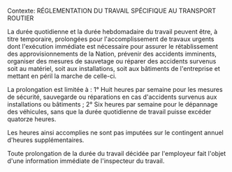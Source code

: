 Contexte: RÉGLEMENTATION DU TRAVAIL SPÉCIFIQUE AU TRANSPORT ROUTIER

La durée quotidienne et la durée hebdomadaire du travail peuvent être, à titre temporaire, prolongées pour l'accomplissement de travaux urgents dont l'exécution immédiate est nécessaire pour assurer le rétablissement des approvisionnements de la Nation, prévenir des accidents imminents, organiser des mesures de sauvetage ou réparer des accidents survenus soit au matériel, soit aux installations, soit aux bâtiments de l'entreprise et mettant en péril la marche de celle-ci.

La prolongation est limitée à : 1° Huit heures par semaine pour les mesures de sécurité, sauvegarde ou réparations en cas d'accidents survenus aux installations ou bâtiments ; 2° Six heures par semaine pour le dépannage des véhicules, sans que la durée quotidienne de travail puisse excéder quatorze heures.

Les heures ainsi accomplies ne sont pas imputées sur le contingent annuel d'heures supplémentaires.

Toute prolongation de la durée du travail décidée par l'employeur fait l'objet d'une information immédiate de l'inspecteur du travail.